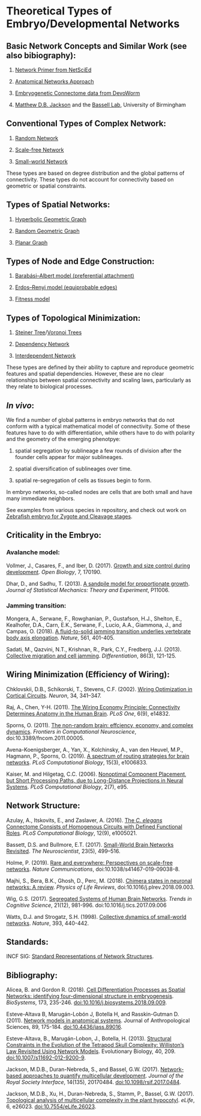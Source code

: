# Theoretical Types of Embryo/Developmental Networks  

## Basic Network Concepts and Similar Work (see also bibiography):  
1. [Network Primer from NetSciEd](https://sites.google.com/a/binghamton.edu/netscied/teaching-learning/network-concepts)  

2. [Anatomical Networks Approach](https://anatomicalnetworks.com/)  

3. [Embryogenetic Connectome data from DevoWorm](https://github.com/devoworm/embryogenetic-connectome)  

4. [Matthew D.B. Jackson](https://www.researchgate.net/profile/Matthew_Jackson22) and the [Bassell Lab](http://www.georgebassellab.com/datasets/), University of Birmingham

## Conventional Types of Complex Network:  
1. [Random Network](https://en.wikipedia.org/wiki/Random_graph)  

2. [Scale-free Network](https://en.wikipedia.org/wiki/Scale-free_network)  

3. [Small-world Network](https://en.wikipedia.org/wiki/Small-world_network)  

These types are based on degree distribution and the global patterns of connectivity. These types do not account for connectivity based on geometric or spatial constraints.  

## Types of Spatial Networks:  
1. [Hyperbolic Geometric Graph](https://en.wikipedia.org/wiki/Hyperbolic_geometric_graph)  

2. [Random Geometric Graph](https://en.wikipedia.org/wiki/Random_geometric_graph)  

3. [Planar Graph](https://en.wikipedia.org/wiki/Planar_graph)  

## Types of Node and Edge Construction:  
1. [Barabási–Albert model (preferential attachment)](https://en.wikipedia.org/wiki/Barab%C3%A1si%E2%80%93Albert_model)  

2. [Erdos–Renyi model (equiprobable edges)](https://en.wikipedia.org/wiki/Erd%C5%91s%E2%80%93R%C3%A9nyi_model)  

3. [Fitness model](https://en.wikipedia.org/wiki/Fitness_model_(network_theory))  

## Types of Topological Minimization:  
1. [Steiner Tree](https://en.wikipedia.org/wiki/Steiner_tree_problem)/[Voronoi Trees](https://en.wikipedia.org/wiki/Voronoi_diagram)

2. [Dependency Network](https://en.wikipedia.org/wiki/Dependency_network)  

3. [Interdependent Network](https://en.wikipedia.org/wiki/Interdependent_networks)  

These types are defined by their ability to capture and reproduce geometric features and spatial dependencies. However, these are no clear relationships between spatial connectivity and scaling laws, particularly as they relate to biological processes.  

## _In vivo_:   
We find a number of global patterns in embryo networks that do not conform with a typical mathematical model of connectivity. Some of these features have to do with differentiation, while others have to do with polarity and the geometry of the emerging phenotpye:  

1) spatial segregation by sublineage a few rounds of division after the founder cells appear for major sublineages. 

2) spatial diversification of sublineages over time.

3) spatial re-segregation of cells as tissues begin to form.

In embryo networks, so-called nodes are cells that are both small and have many immediate neighbors.  

See examples from various species in repository, and check out work on [Zebrafish embryo for Zygote and Cleavage stages](https://github.com/devoworm/zebrafish-embryo).  

## Criticality in the Embryo:  

### Avalanche model:  
Vollmer, J., Casares, F., and Iber, D. (2017). [Growth and size control during development](https://www.ncbi.nlm.nih.gov/pmc/articles/PMC5717347/). _Open Biology_, 7, 170190.  

Dhar, D., and Sadhu, T. (2013). [A sandpile model for proportionate growth](https://iopscience.iop.org/article/10.1088/1742-5468/2013/11/P11006). _Journal of Statistical Mechanics: Theory and Experiment_, P11006.  

### Jamming transition:  
Mongera, A., Serwane, F., Rowghanian, P., Gustafson, H.J., Shelton, E., Kealhofer, D.A., Carn, E.K., Serwane, F., Lucio, A.A., Giammona, J., and Campas, O. (2018). [A fluid-to-solid jamming transition underlies vertebrate body axis elongation](https://www.nature.com/articles/s41586-018-0479-2). _Nature_, 561, 401-405.  

Sadati, M., Qazvini, N.T., Krishnan, R., Park, C.Y., Fredberg, J.J. (2013). [Collective migration and cell jamming](https://www.sciencedirect.com/science/article/pii/S0301468113000170). _Differentiation_, 86(3), 121-125.  

## Wiring Minimization (Efficiency of Wiring):

Chklovskii, D.B., Schikorski, T., Stevens, C.F. (2002). [Wiring Optimization in Cortical Circuits](https://www.sciencedirect.com/science/article/pii/S0896627302006797). _Neuron_, 34, 341–347.  

Raj, A., Chen, Y-H. (2011). [The Wiring Economy Principle: Connectivity Determines Anatomy in the Human Brain](https://journals.plos.org/plosone/article?id=10.1371/journal.pone.0014832). _PLoS One_, 6(9), e14832.  

Sporns, O. (2011). [The non-random brain: effciency, economy, and complex dynamics](https://www.frontiersin.org/articles/10.3389/fncom.2011.00005/full). _Frontiers in Computational Neuroscience_, doi:10.3389/fncom.2011.00005.  

Avena-Koenigsberger, A., Yan, X., Kolchinsky, A., van den Heuvel, M.P., Hagmann, P., Sporns, O. (2019). [A spectrum of routing strategies for brain networks](https://journals.plos.org/ploscompbiol/article/file?id=10.1371/journal.pcbi.1006833&type=printable). _PLoS Computational Biology_, 15(3), e1006833.  

Kaiser, M. and Hilgetag, C.C. (2006). [Nonoptimal Component Placement, but Short Processing Paths, due to Long-Distance
Projections in Neural Systems](https://journals.plos.org/ploscompbiol/article?id=10.1371/journal.pcbi.0020095). _PLoS Computational Biology_, 2(7), e95. 

## Network Structure:  
Azulay, A., Itskovits, E., and Zaslaver, A. (2016). [The _C. elegans_ Connectome Consists of Homogenous Circuits with Defined Functional Roles](https://journals.plos.org/ploscompbiol/article?id=10.1371/journal.pcbi.1005021). _PLoS Computational Biology_, 12(9), e1005021.  

Bassett, D.S. and Bullmore, E.T. (2017). [Small-World Brain Networks Revisited](https://journals.sagepub.com/doi/full/10.1177/1073858416667720). _The Neuroscientist_, 23(5), 499–516.  

Holme, P. (2019). [Rare and everywhere: Perspectives on scale-free networks](https://doi.org/10.1038/s41467-019-09038-8). _Nature Communications_, doi:10.1038/s41467-019-09038-8.  

Majhi, S., Bera, B.K., Ghosh, D., Perc, M. (2018). [Chimera states in neuronal networks: A review](https://www.sciencedirect.com/science/article/pii/S1571064518301088). _Physics of Life Reviews_, doi:10.1016/j.plrev.2018.09.003.   

Wig, G.S. (2017). [Segregated Systems of Human Brain Networks](https://www.sciencedirect.com/science/article/pii/S1364661317301948). _Trends in Cognitive Science_, 21(12), 981-996. doi:10.1016/j.tics.2017.09.006   

Watts, D.J. and Strogatz, S.H. (1998). [Collective dynamics of small-world networks](https://www.nature.com/articles/30918). _Nature_, 393, 440-442.   

## Standards:  
INCF SIG: [Standard Representations of Network Structures](https://www.incf.org/activities/standards-and-best-practices/incf-special-interest-groups/incf-sig-on-standardised).


## Bibliography:  
Alicea, B. and Gordon R. (2018). [Cell Differentiation Processes as Spatial Networks: identifying four-dimensional structure in embryogenesis](https://www.sciencedirect.com/science/article/pii/S030326471830220X?via%3Dihub). _BioSystems_, 173, 235-246. [doi:10.1016/j.biosystems.2018.09.009](https://www.sciencedirect.com/science/article/pii/S030326471830220X?via%3Dihub).  

Esteve-Altava B, Marugán-Lobón J, Botella H, and Rasskin-Gutman D. (2011). [Network models in anatomical systems](https://www.researchgate.net/publication/51632144_Network_Models_in_Anatomical_Systems). Journal of Anthropological Sciences, 89, 175-184. [doi:10.4436/jass.89016](https://www.researchgate.net/publication/51632144_Network_Models_in_Anatomical_Systems).  

Esteve-Altava, B., Marugán-Lobon, J., Botella, H. (2013). [Structural Constraints in the Evolution of the Tetrapod Skull Complexity: Williston’s Law Revisited Using Network Models](https://doi.org/10.1007/s11692-012-9200-9). Evolutionary Biology, 40, 209. [doi:10.1007/s11692-012-9200-9](https://doi.org/10.1007/s11692-012-9200-9).  

Jackson, M.D.B., Duran-Nebreda, S., and Bassel, G.W. (2017). [Network-based approaches to quantify multicellular development](https://royalsocietypublishing.org/doi/full/10.1098/rsif.2017.0484). _Journal of the Royal Society Interface_, 14(135), 20170484. [doi:10.1098/rsif.2017.0484](https://royalsocietypublishing.org/doi/full/10.1098/rsif.2017.0484).  

Jackson, M.D.B., Xu, H., Duran-Nebreda, S., Stamm, P., Bassel, G.W. (2017). [Topological analysis of multicellular complexity in the plant hypocotyl](https://elifesciences.org/articles/26023). _eLife_, 6, e26023. [doi:10.7554/eLife.26023](https://elifesciences.org/articles/26023).  
